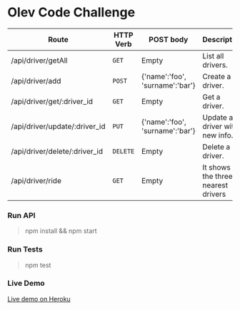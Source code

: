 # Olev Code Challenge

| Route | HTTP Verb	 | POST body	 | Description	 |
| --- | --- | --- | --- |
| /api/driver/getAll | `GET` | Empty | List all drivers. |
| /api/driver/add | `POST` | {'name':'foo', 'surname':'bar'} | Create a driver. |
| /api/driver/get/:driver_id | `GET` | Empty | Get a driver. |
| /api/driver/update/:driver_id | `PUT` | {'name':'foo', 'surname':'bar'} | Update a driver with new info. |
| /api/driver/delete/:driver_id | `DELETE` | Empty | Delete a driver. |
| /api/driver/ride | `GET` | Empty | It shows the three nearest drivers |

### Run API
> npm install && npm start

### Run Tests
> npm test

### Live Demo
[Live demo on Heroku](https://tranquil-hamlet-34506.herokuapp.com/api/driver/getAll)

